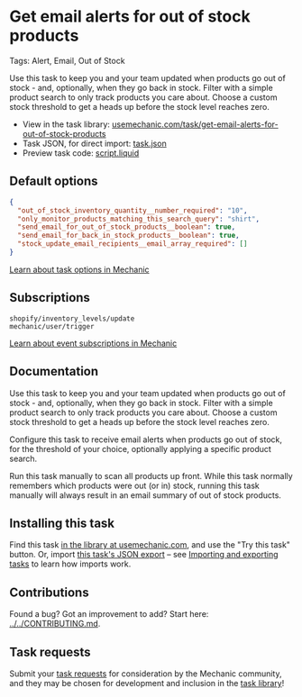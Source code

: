 # Get email alerts for out of stock products

Tags: Alert, Email, Out of Stock

Use this task to keep you and your team updated when products go out of stock - and, optionally, when they go back in stock. Filter with a simple product search to only track products you care about. Choose a custom stock threshold to get a heads up before the stock level reaches zero.

* View in the task library: [usemechanic.com/task/get-email-alerts-for-out-of-stock-products](https://usemechanic.com/task/get-email-alerts-for-out-of-stock-products)
* Task JSON, for direct import: [task.json](../../tasks/get-email-alerts-for-out-of-stock-products.json)
* Preview task code: [script.liquid](./script.liquid)

## Default options

```json
{
  "out_of_stock_inventory_quantity__number_required": "10",
  "only_monitor_products_matching_this_search_query": "shirt",
  "send_email_for_out_of_stock_products__boolean": true,
  "send_email_for_back_in_stock_products__boolean": true,
  "stock_update_email_recipients__email_array_required": []
}
```

[Learn about task options in Mechanic](https://docs.usemechanic.com/article/471-task-options)

## Subscriptions

```liquid
shopify/inventory_levels/update
mechanic/user/trigger
```

[Learn about event subscriptions in Mechanic](https://docs.usemechanic.com/article/408-subscriptions)

## Documentation

Use this task to keep you and your team updated when products go out of stock - and, optionally, when they go back in stock. Filter with a simple product search to only track products you care about. Choose a custom stock threshold to get a heads up before the stock level reaches zero.

Configure this task to receive email alerts when products go out of stock, for the threshold of your choice, optionally applying a specific product search.

Run this task manually to scan all products up front. While this task normally remembers which products were out (or in) stock, running this task manually will always result in an email summary of out of stock products.

## Installing this task

Find this task [in the library at usemechanic.com](https://usemechanic.com/task/get-email-alerts-for-out-of-stock-products), and use the "Try this task" button. Or, import [this task's JSON export](../../tasks/get-email-alerts-for-out-of-stock-products.json) – see [Importing and exporting tasks](https://docs.usemechanic.com/article/505-importing-and-exporting-tasks) to learn how imports work.

## Contributions

Found a bug? Got an improvement to add? Start here: [../../CONTRIBUTING.md](../../CONTRIBUTING.md).

## Task requests

Submit your [task requests](https://mechanic.canny.io/task-requests) for consideration by the Mechanic community, and they may be chosen for development and inclusion in the [task library](https://tasks.mechanic.dev/)!
